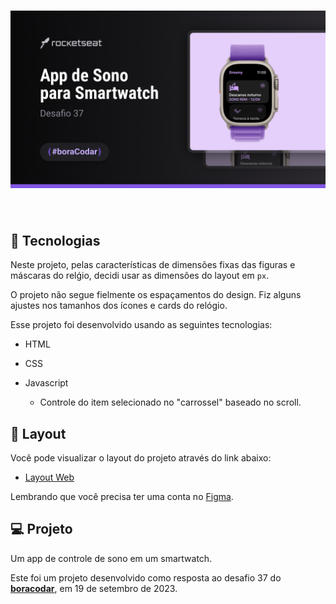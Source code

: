 <h1 align="center">
    <img alt="Smartwatch app" src=".github/cover.png" />
</h1>

<br>

## 🧪 Tecnologias

Neste projeto, pelas características de dimensões fixas das figuras e máscaras do relǵio, decidi usar as dimensões do layout em `px`.

O projeto não segue fielmente os espaçamentos do design. Fiz alguns ajustes nos tamanhos dos ícones e cards do relógio.

Esse projeto foi desenvolvido usando as seguintes tecnologias:

- HTML
- CSS
- Javascript

  - Controle do item selecionado no "carrossel" baseado no scroll.

## 🔖 Layout

Você pode visualizar o layout do projeto através do link abaixo:

- [Layout Web](https://www.figma.com/community/file/1283783865388732530/App-de-Sono-para-Smartwatch-E280A2-Desafio-37)

Lembrando que você precisa ter uma conta no [Figma](http://figma.com/).

## 💻 Projeto

Um app de controle de sono em um smartwatch.

Este foi um projeto desenvolvido como resposta ao desafio 37 do **[boracodar](https://boracodar.dev/#)**, em 19 de setembro de 2023.
